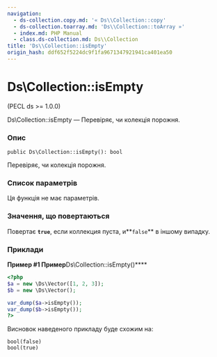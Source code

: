 ```yaml
---
navigation:
  - ds-collection.copy.md: '« Ds\\Collection::copy'
  - ds-collection.toarray.md: 'Ds\\Collection::toArray »'
  - index.md: PHP Manual
  - class.ds-collection.md: Ds\\Collection
title: 'Ds\\Collection::isEmpty'
origin_hash: ddf652f5224dc9f1fa9671347921941ca401ea50
---
```

# Ds\\Collection::isEmpty

(PECL ds >= 1.0.0)

Ds\\Collection::isEmpty — Перевіряє, чи колекція порожня.

### Опис

```methodsynopsis
public Ds\Collection::isEmpty(): bool
```

Перевіряє, чи колекція порожня.

### Список параметрів

Ця функція не має параметрів.

### Значення, що повертаються

Повертає **`true`**, если коллекция пуста, и\*\*`false`\*\* в іншому випадку.

### Приклади

**Пример #1 Пример**Ds\\Collection::isEmpty()\*\*\*\*

```php
<?php
$a = new \Ds\Vector([1, 2, 3]);
$b = new \Ds\Vector();

var_dump($a->isEmpty());
var_dump($b->isEmpty());
?>
```

Висновок наведеного прикладу буде схожим на:

```
bool(false)
bool(true)
```
